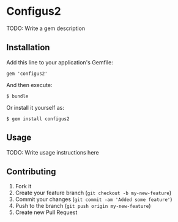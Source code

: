 # Configus2

TODO: Write a gem description

## Installation

Add this line to your application's Gemfile:

    gem 'configus2'

And then execute:

    $ bundle

Or install it yourself as:

    $ gem install configus2

## Usage

TODO: Write usage instructions here

## Contributing

1. Fork it
2. Create your feature branch (`git checkout -b my-new-feature`)
3. Commit your changes (`git commit -am 'Added some feature'`)
4. Push to the branch (`git push origin my-new-feature`)
5. Create new Pull Request
